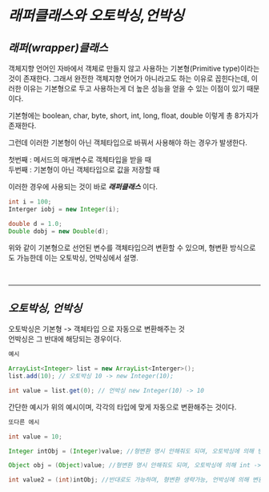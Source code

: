 # **_래퍼클래스와 오토박싱,언박싱_**

## **_래퍼(wrapper)클래스_**

객체지향 언어인 자바에서 객체로 만들지 않고 사용하는 기본형(Primitive type)이라는 것이 존재한다. 그래서 완전한 객체지향 언어가 아니라고도 하는 이유로 꼽힌다는데, 이러한 이유는 기본형으로 두고 사용하는게 더 높은 성능을 얻을 수 있는 이점이 있기 때문이다.

기본형에는 boolean, char, byte, short, int, long, float, double 이렇게 총 8가지가 존재한다.

그런데 이러한 기본형이 아닌 객체타입으로 바꿔서 사용해야 하는 경우가 발생한다.

첫번째 : 메서드의 매개변수로 객체타입을 받을 때  
두번째 : 기본형이 아닌 객체타입으로 값을 저장할 때

이러한 경우에 사용되는 것이 바로 **_래퍼클래스_** 이다.

```java
int i = 100;
Interger iobj = new Integer(i);

double d = 1.0;
Double dobj = new Double(d);
```

위와 같이 기본형으로 선언된 변수를 객체타입으려 변환할 수 있으며, 형변환 방식으로도 가능한데 이는 오토박싱, 언박싱에서 설명.

</br>

---

## **_오토박싱, 언박싱_**

오토박싱은 기본형 -> 객체타입 으로 자동으로 변환해주는 것  
언박싱은 그 반대에 해당되는 경우이다.

```java
예시

ArrayList<Integer> list = new ArrayList<Interger>();
list.add(10); // 오토박싱 10 -> new Integer(10);

int value = list.get(0); // 언박싱 new Integer(10) -> 10
```

간단한 예시가 위의 예시이며, 각각의 타입에 맞게 자동으로 변환해주는 것이다.

```java
또다른 에시

int value = 10;

Integer intObj = (Integer)value; //형변환 명시 안해줘도 되며, 오토박싱에 의해 변환 (Integer.valueOf(value) 실행)

Object obj = (Object)value; //형변환 명시 안해줘도 되며, 오토박싱에 의해 int -> Integer -> Object  == ((Object)Interger.valueOf(value));

int value2 = (int)intObj; //반대로도 가능하며, 형변환 생략가능, 언박싱에 의해 변환
```
